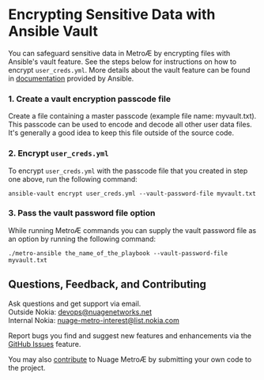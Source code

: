 # Encrypting Sensitive Data with Ansible Vault  
You can safeguard sensitive data in Metro&#198; by encrypting files with Ansible's vault feature. See the steps below for instructions on how to encrypt `user_creds.yml`. More details about the vault feature can be found in [documentation](https://docs.ansible.com/ansible/2.4/vault.html) provided by Ansible.  
### 1. Create a vault encryption passcode file  
 Create a file containing a master passcode (example file name: myvault.txt). This passcode can be used to encode and decode all other user data files. It's generally a good idea to keep this file outside of the source code.  
### 2. Encrypt `user_creds.yml`  
  To encrypt `user_creds.yml` with the passcode file that you created in step one above, run the following command:  
  ```
  ansible-vault encrypt user_creds.yml --vault-password-file myvault.txt
  ```     
### 3. Pass the vault password file option  
  While running Metro&#198; commands you can supply the vault password file as an option by running the following command:
```
./metro-ansible the_name_of_the_playbook --vault-password-file myvault.txt
```  
## Questions, Feedback, and Contributing
Ask questions and get support via email.  
  Outside Nokia: [devops@nuagenetworks.net](mailto:deveops@nuagenetworks.net "send email to nuage-metro project")  
  Internal Nokia: [nuage-metro-interest@list.nokia.com](mailto:nuage-metro-interest@list.nokia.com "send email to nuage-metro project")

Report bugs you find and suggest new features and enhancements via the [GitHub Issues](https://github.com/nuagenetworks/nuage-metro/issues "nuage-metro issues") feature.

You may also [contribute](CONTRIBUTING.MD) to Nuage Metro&#198; by submitting your own code to the project.

